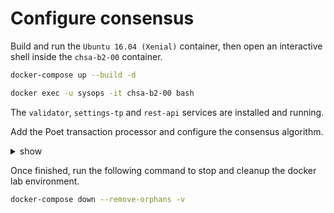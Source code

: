 # Configure consensus

Build and run the `Ubuntu 16.04 (Xenial)` container, then open an interactive shell inside the `chsa-b2-00` container.

```bash
docker-compose up --build -d

docker exec -u sysops -it chsa-b2-00 bash
```

The `validator`, `settings-tp` and `rest-api` services are installed and running.

Add the Poet transaction processor and configure the consensus algorithm.

<details><summary>show</summary>
<p>

1. Check if PoET service is available. 

> If not, run `sudo apt-get install python3-sawtooth-poet-core`.

```bash
sudo ls /lib/systemd/system/sawtooth-poet-validator-registry-tp.service
```

2. Enable and start the service.

```bash
sudo systemctl enable sawtooth-poet-validator-registry-tp
sudo systemctl start sawtooth-poet-validator-registry-tp
```

3. Submit PoET algorithm on-chain configuration.


 ```bash
 cd /tmp
sudo -u sawtooth poet registration create -k /etc/sawtooth/keys/validator.priv

sudo sawset proposal create -k /etc/sawtooth/keys/validator.priv \
sawtooth.consensus.algorithm=poet \
sawtooth.poet.report_public_key_pem="$(cat /etc/sawtooth/simulator_rk_pub.pem)" \
sawtooth.poet.valid_enclave_measurements="$(poet enclave measurement)" \
sawtooth.poet.valid_enclave_basenames="$(poet enclave basename)"

sudo sawset proposal create -k /etc/sawtooth/keys/validator.priv \
sawtooth.publisher.max_batches_per_block=1 \
sawtooth.poet.target_wait_time=10 \
sawtooth.poet.initial_wait_time=20
 ```

4. Validate that new settings are implemented

```bash
sawtooth settings list
```

### References

* sawtooth.hyperledger.org > Docs > Release 1.0.5  > System Administator's Guide > Running Sawtooth as a Service: [Running Sawtooth](https://sawtooth.hyperledger.org/docs/core/releases/1.0.5/sysadmin_guide/systemd.html#running-sawtooth)
* sawtooth.hyperledger.org > Docs > Release 1.0.5 > CLI Command Reference > sawset > [sawset proposal create](https://sawtooth.hyperledger.org/docs/core/releases/1.0.5/cli/sawset.html#sawset-proposal-create)
* sawtooth.hyperledger.org > Docs > Release 1.0.5 > Transaction Family Spectifications > Validator Registry Transaction Family > [What TCP ports does Sawtooth use?](https://sawtooth.hyperledger.org/docs/core/releases/1.0.5/transaction_family_specifications/validator_registry_transaction_family.html)

</p>
</details>

Once finished, run the following command to stop and cleanup the docker lab environment.

```bash
docker-compose down --remove-orphans -v
```
